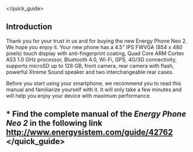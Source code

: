 </quick_guide>

## Introduction
Thank you for your trust in us and for buying the new Energy Phone Neo 2. We hope you enjoy it.
Your new phone has a 4.5" IPS FWVGA (854 x 480 pixels) touch display with anti-fingerprint coating, Quad Core ARM Cortex A53 1.0 GHz processor, Bluetooth 4.0, Wi-Fi, GPS, 4G/3G connectivity, supports microSD up to 128 GB, front camera, rear camera with flash, powerful Xtreme Sound speaker and two interchangeable rear cases.

Before you start using your smartphone, we recommend you to read this manual and familiarize yourself with it.  It will only take a few minutes and will help you enjoy your device with maximum performance.

## <unique> * Find the complete manual of the *Energy Phone Neo 2* in the following link  http://www.energysistem.com/guide/42762 </unique> </quick_guide>
